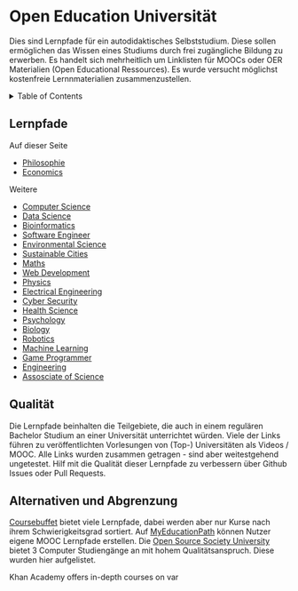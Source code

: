 # Open Education Universität

Dies sind Lernpfade für ein autodidaktisches Selbststudium. Diese sollen ermöglichen das Wissen eines Studiums durch frei zugängliche Bildung zu erwerben. Es handelt sich mehrheitlich um Linklisten für MOOCs oder OER Materialien (Open Educational Ressources). Es wurde versucht möglichst kostenfreie Lernnmaterialien zusammenzustellen.

<details>
<summary>Table of Contents</summary>
	
- [Open Education Universität](#open-education-universit-t)
  * [Lernpfade](#lernpfade)
  * [Qualität](#qualit-t)
  * [Alternativen und Abgrenzung](#alternativen-und-abgrenzung)
- [Philosophie](#philosophie)
  * [Grundlagen](#grundlagen)
  * [Einführung](#einf-hrung)
  * [Allgemeines](#allgemeines)
  * [Geschichte](#geschichte)
  * [Theoretische Philosophie](#theoretische-philosophie)
  * [Praktische Philosophie](#praktische-philosophie)
  * [Wahlmodule](#wahlmodule)
- [Economics](#economics)
  * [General Ressources](#general-ressources)
  * [BWL](#bwl)
  * [VWL](#vwl)
  * [Advanced](#advanced)
- [Computer Science](#computer-science)
- [Data Science](#data-science)
- [Bioinformatics](#bioinformatics)
- [Software Engineer](#software-engineer)
- [Environmental Science](#environmental-science)
- [Sustainable Cities](#sustainable-cities)
- [Maths](#maths)
- [Web Development](#web-development)
- [Physics](#physics)
- [Electrical Engineering](#electrical-engineering)
- [Cyber Security](#cyber-security)
- [Health Science](#health-science)
- [Psychology](#psychology)
- [Biology](#biology)
- [Robotics](#robotics)
- [Machine Learning](#machine-learning)
- [Game Programmer](#game-programmer)
- [Engineering](#engineering)
- [Assosciate of Science](#assosciate-of-science)
	
</details>

## Lernpfade

Auf dieser Seite

 - [Philosophie](#philosophie)
 - [Economics](#economics)

Weitere

 - [Computer Science](#computer-science)
 - [Data Science](#data-science)
 - [Bioinformatics](#bioinformatics)
 - [Software Engineer](#software-engineer)
 - [Environmental Science](#environmental-science)
 - [Sustainable Cities](#sustainable-cities)
 - [Maths](#maths)
 - [Web Development](#web-development)
 - [Physics](#physics)
 - [Electrical Engineering](#electrical-engineering)
 - [Cyber Security](#cyber-security)
 - [Health Science](#health-science)
 - [Psychology](#psychology)
 - [Biology](#biology)
 - [Robotics](#robotics)
 - [Machine Learning](#machine-learning)
 - [Game Programmer](#game-programmer)
 - [Engineering](#engineering)
 - [Assosciate of Science](#assosciate-of-science)

## Qualität

Die Lernpfade beinhalten die Teilgebiete, die auch in einem regulären Bachelor Studium an einer Universität unterrichtet würden. Viele der Links führen zu veröffentlichten Vorlesungen von (Top-) Universitäten als Videos / MOOC. Alle Links wurden zusammen getragen - sind aber weitestgehend ungetestet. Hilf mit die Qualität dieser Lernpfade zu verbessern über Github Issues oder Pull Requests.

## Alternativen und Abgrenzung

[Coursebuffet](https://www.coursebuffet.com/subjects) bietet viele Lernpfade, dabei werden aber nur Kurse nach ihrem Schwierigkeitsgrad sortiert. Auf [MyEducationPath](http://myeducationpath.com/paths/) können Nutzer eigene MOOC Lernpfade erstellen. Die [Open Source Society University](https://github.com/ossu/) bietet 3 Computer Studiengänge an mit hohem Qualitätsanspruch. Diese wurden hier aufgelistet.

Khan Academy offers in-depth courses on var
